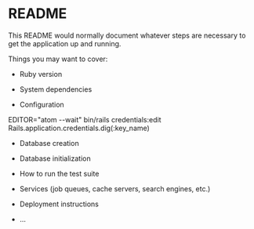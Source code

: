 # README

This README would normally document whatever steps are necessary to get the
application up and running.

Things you may want to cover:

* Ruby version

* System dependencies

* Configuration

EDITOR="atom --wait" bin/rails credentials:edit
Rails.application.credentials.dig(:key_name)


* Database creation

* Database initialization

* How to run the test suite

* Services (job queues, cache servers, search engines, etc.)

* Deployment instructions

* ...
